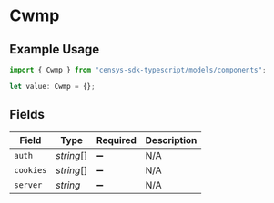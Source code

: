 # Cwmp

## Example Usage

```typescript
import { Cwmp } from "censys-sdk-typescript/models/components";

let value: Cwmp = {};
```

## Fields

| Field              | Type               | Required           | Description        |
| ------------------ | ------------------ | ------------------ | ------------------ |
| `auth`             | *string*[]         | :heavy_minus_sign: | N/A                |
| `cookies`          | *string*[]         | :heavy_minus_sign: | N/A                |
| `server`           | *string*           | :heavy_minus_sign: | N/A                |